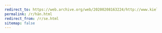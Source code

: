 ```yaml
---
redirect_to: https://web.archive.org/web/20200208163224/http://www.kielitohtori.fi/suomen-kielenhuollon-kysymys/onko-ilmaisujen-h%C3%A4n-ja-se-keskin%C3%A4inen-status-katoamassa
permalink: /r/hän.html
redirect_from: /r/se.html
sitemap: false
---
```

